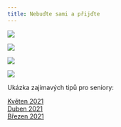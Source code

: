 ```yaml
---
title: Nebuďte sami a přijďte
---
```

![](/images/uploads/senior_web-1-.jpg)

![](/images/uploads/web_aj_senior.jpg)

![](/images/uploads/prvni_pomoc.jpg)

![](/images/uploads/0001-22-.jpg)

Ukázka zajímavých tipů pro seniory:

[Květen 2021](/docs/tipy-seniori-2021-05.pdf)\
[Duben 2021](/docs/tipy-seniori-2021-04.pdf)\
[Březen 2021](/docs/tipy-seniori-2021-03.pdf)